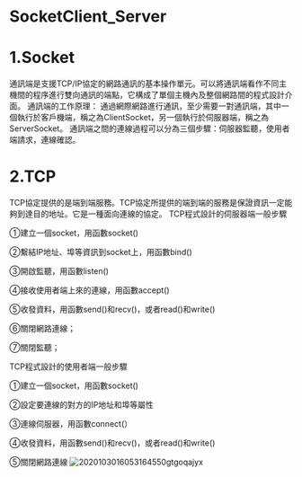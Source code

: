 # SocketClient_Server
# 1.Socket
通訊端是支援TCP/IP協定的網路通訊的基本操作單元。可以將通訊端看作不同主機間的程序進行雙向通訊的端點，它構成了單個主機內及整個網路間的程式設計介面。
通訊端的工作原理：
通過網際網路進行通訊，至少需要一對通訊端，其中一個執行於客戶機端，稱之為ClientSocket，另一個執行於伺服器端，稱之為ServerSocket。
通訊端之間的連線過程可以分為三個步驟：伺服器監聽，使用者端請求，連線確認。

# 2.TCP
TCP協定提供的是端到端服務。TCP協定所提供的端到端的服務是保證資訊一定能夠到達目的地址。它是一種面向連線的協定。
TCP程式設計的伺服器端一般步驟

①建立一個socket，用函數socket()


②繫結IP地址、埠等資訊到socket上，用函數bind()

③開啟監聽，用函數listen()

④接收使用者端上來的連線，用函數accept()

⑤收發資料，用函數send()和recv()，或者read()和write()

⑥關閉網路連線；

⑦關閉監聽；

TCP程式設計的使用者端一般步驟

①建立一個socket，用函數socket()

②設定要連線的對方的IP地址和埠等屬性

③連線伺服器，用函數connect(）

④收發資料，用函數send()和recv()，或者read()和write()

⑤關閉網路連線
![2020103016053164550gtgoqajyx](https://user-images.githubusercontent.com/50354880/128818977-eca88a9e-e2e7-4d41-b6da-404448fb73a8.png)
